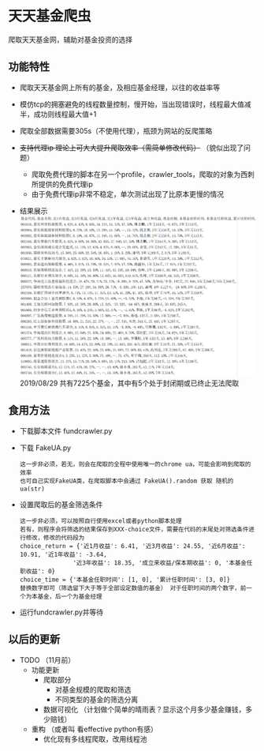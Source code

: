 # 天天基金爬虫
爬取天天基金网，辅助对基金投资的选择

## 功能特性
- 爬取天天基金网上所有的基金，及相应基金经理，以往的收益率等

- 模仿tcp的拥塞避免的线程数量控制，慢开始，当出现错误时，线程最大值减半，成功则线程最大值+1
- 爬取全部数据需要305s（不使用代理），瓶颈为网站的反爬策略
- ~~支持代理ip 理论上可大大提升爬取效率（需简单修改代码）~~ （貌似出现了问题）
    - 爬取免费代理的脚本在另一个profile，crawler_tools，爬取的对象为西刺所提供的免费代理ip
    - 由于免费代理ip非常不稳定，单次测试出现了比原本更慢的情况
- 结果展示
![Image text](./image/result.png)
    2019/08/29 共有7225个基金，其中有5个处于封闭期或已终止无法爬取

## 食用方法
- 下载脚本文件 fundcrawler.py
- 下载 FakeUA.py

      这一步非必须，若无，则会在爬取的全程中使用唯一的chrome ua，可能会影响到爬取的效率
      也可自己实现FakeUA类，在爬取脚本中会通过 FakeUA().random 获取 随机的ua(str)
- 设置爬取后的基金筛选条件
      
      这一步非必须，可以按照自行使用excel或者python脚本处理
      若有，则程序会将筛选的结果保存到XXX-choice文件，需要在代码的末尾处对筛选条件进行修改，修改的代码段为
      choice_return = {'近1月收益': 6.41, '近3月收益': 24.55, '近6月收益': 10.91, '近1年收益': -3.64,
                     '近3年收益': 18.35, '成立来收益/保本期收益': 0, '本基金任职收益': 0}
      choice_time = {'本基金任职时间': [1, 0], '累计任职时间': [3, 0]}
      替换数字即可（筛选留下大于等于全部设定数值的基金） 对于任职时间的两个数字，前一个为本基金，后一个为基金经理

- 运行fundcrawler.py并等待

## 以后的更新
- TODO （11月前）
    - 功能更新
        - 爬取部分
            - 对基金规模的爬取和筛选
            - 不同类型的基金的筛选分离
        - 数据可视化 （计划做个简单的晴雨表？显示这个月多少基金赚钱，多少赔钱）
    - 重构 （或者叫 看effective python有感）
        - 优化现有多线程爬取，改用线程池
